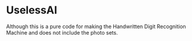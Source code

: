 # UselessAI
Although this is a pure code for making the Handwritten Digit Recognition Machine and does not include the photo sets. 
